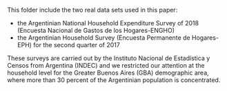 This folder include the two real data sets used in this paper:
* the Argentinian National Household Expenditure Survey of 2018 (Encuesta Nacional de Gastos de los Hogares-ENGHO)
* the Argentinian Household Survey (Encuesta Permanente de Hogares-EPH) for the second quarter of 2017

These surveys are carried out by the Instituto Nacional de Estadística y Censos from Argentina (INDEC) and we restricted our attention at the household level for the Greater Buenos Aires (GBA) demographic area, where more than 30 percent of the Argentinian population is concentrated.
